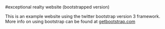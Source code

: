 #exceptional realty website (bootstrapped version)

This is an example website using the twitter bootstrap version 3 framework. More info on using bootstrap can be found at
[getbootstrap.com](http://getbootstrap.com)
